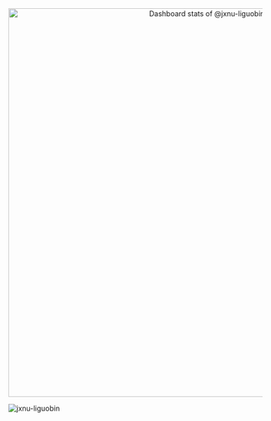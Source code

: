 <!-- Copy-paste in your Readme.md file -->

<a href="https://next.ossinsight.io/widgets/official/compose-user-dashboard-stats?user_id=29496873" target="_blank" style="display: block" align="center">
  <picture>
    <source media="(prefers-color-scheme: dark)" srcset="https://next.ossinsight.io/widgets/official/compose-user-dashboard-stats/thumbnail.png?user_id=29496873&image_size=auto&color_scheme=dark" width="771" height="auto">
    <img alt="Dashboard stats of @jxnu-liguobin" src="https://next.ossinsight.io/widgets/official/compose-user-dashboard-stats/thumbnail.png?user_id=29496873&image_size=auto&color_scheme=dark" width="771" height="auto">
  </picture>
</a>

<!-- Made with [OSS Insight](https://ossinsight.io/) -->

<p align="left"> <img src="https://komarev.com/ghpvc/?username=jxnu-liguobin&label=Profile%20views&color=0e75b6&style=flat" alt="jxnu-liguobin" /> </p>
